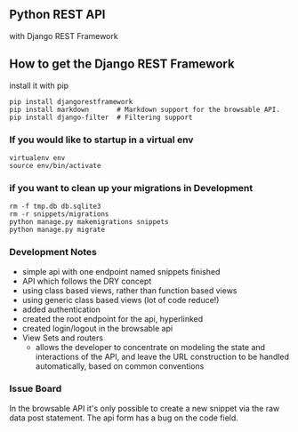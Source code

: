 ## Python REST API
with Django REST Framework

## How to get the Django REST Framework
install it with pip
```
pip install djangorestframework
pip install markdown       # Markdown support for the browsable API.
pip install django-filter  # Filtering support
```

### If you would like to startup in a virtual env
```
virtualenv env
source env/bin/activate
```

### if you want to clean up your migrations in Development
```
rm -f tmp.db db.sqlite3
rm -r snippets/migrations
python manage.py makemigrations snippets
python manage.py migrate
```

### Development Notes
- simple api with one endpoint named snippets finished
- API which follows the DRY concept
- using class based views, rather than function based views
- using generic class based views (lot of code reduce!)
- added authentication
- created the root endpoint for the api, hyperlinked
- created login/logout in the browsable api
- View Sets and routers
  - allows the developer to concentrate on modeling the state and interactions of the API, and leave the URL construction to be handled automatically, based on common conventions

### Issue Board
In the browsable API it's only possible to create a new snippet via the raw data post statement.
The api form has a bug on the code field.

